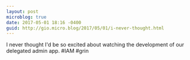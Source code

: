 ```yaml
---
layout: post
microblog: true
date: 2017-05-01 18:16 -0400
guid: http://gio.micro.blog/2017/05/01/i-never-thought.html
---
```

I never thought I'd be so excited about watching the development of our delegated admin app. #IAM #grin
